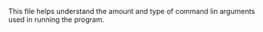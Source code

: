 This file helps understand the amount and type of command lin arguments used in running the program.
